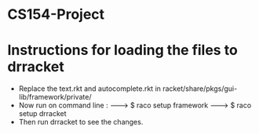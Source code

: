 # CS154-Project

# Instructions for loading the files to drracket

- Replace the text.rkt and autocomplete.rkt in racket/share/pkgs/gui-lib/framework/private/
- Now run on command line :
---> $ raco setup framework
---> $ raco setup drracket
- Then run drracket to see the changes.
